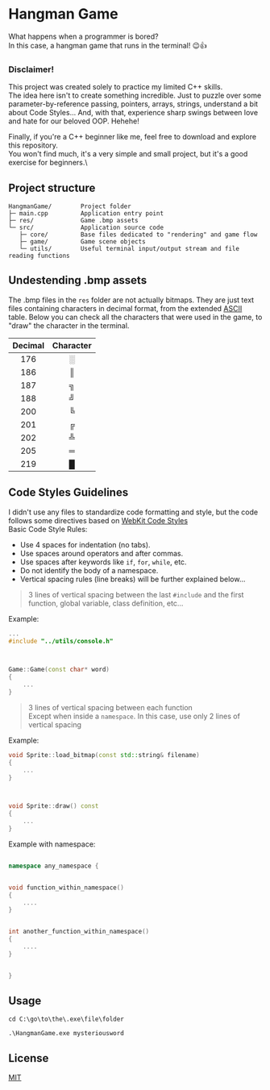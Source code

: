 # Hangman Game

What happens when a programmer is bored?\
In this case, a hangman game that runs in the terminal! 😉👍

### Disclaimer!

This project was created solely to practice my limited C++ skills.\
The idea here isn't to create something incredible. Just to puzzle over some parameter-by-reference passing, pointers, arrays, strings, understand a bit about Code Styles... And, with that, experience sharp swings between love and hate for our beloved OOP. Hehehe!

Finally, if you're a C++ beginner like me, feel free to download and explore this repository.\
You won't find much, it's a very simple and small project, but it's a good exercise for beginners.\

Project structure
---------------
    HangmanGame/        Project folder
    ├─ main.cpp         Application entry point
    ├─ res/             Game .bmp assets
    └─ src/             Application source code
       ├─ core/         Base files dedicated to "rendering" and game flow
       ├─ game/         Game scene objects
       └─ utils/        Useful terminal input/output stream and file reading functions



## Undestending .bmp assets
The .bmp files in the `res` folder are not actually bitmaps. They are just text files containing characters in decimal format, from the extended [ASCII](https://www.matematica.pt/util/resumos/tabela-ascii.php) table. Below you can check all the characters that were used in the game, to "draw" the character in the terminal.

|  Decimal  | Character |
|   :---:   |   :---:   |
|    176    |     ░     |
|    186    |     ║     |
|    187    |     ╗     |
|    188    |     ╝     |
|    200    |     ╚     |
|    201    |     ╔     |
|    202    |     ╩     |
|    205    |     ═     |
|    219    |     █     |




## Code Styles Guidelines

I didn't use any files to standardize code formatting and style, but the code follows some directives based on [WebKit Code Styles](https://webkit.org/code-style-guidelines/)\
Basic Code Style Rules:
- Use 4 spaces for indentation (no tabs).
- Use spaces around operators and after commas.
- Use spaces after keywords like `if`, `for`, `while`, etc.
- Do not identify the body of a namespace.
- Vertical spacing rules (line breaks) will be further explained below...

> 3 lines of vertical spacing between the last `#include` and the first function, global variable, class definition, etc...

Example:
```cpp
...
#include "../utils/console.h"



Game::Game(const char* word)
{
    ...
}
```

> 3 lines of vertical spacing between each function\
> Except when inside a `namespace`. In this case, use only 2 lines of vertical spacing

Example:
```cpp
void Sprite::load_bitmap(const std::string& filename)
{
    ...
}



void Sprite::draw() const
{
    ...
}
```

Example with namespace:
```cpp

namespace any_namespace {


void function_within_namespace()
{
    ....
}


int another_function_within_namespace()
{
    ....
}


}
```



## Usage

```psh
cd C:\go\to\the\.exe\file\folder
```
```psh
.\HangmanGame.exe mysteriousword
```



## License

[MIT](https://github.com/SousaFelipe/HangmanGame/blob/master/LICENSE.txt)
